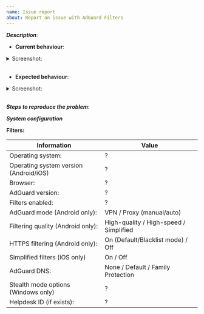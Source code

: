 ```yaml
---
name: Issue report
about: Report an issue with AdGuard Filters
---
```


[//]: # (***You can delete or ignore strings starting with "[//]:" They will not be visible either way.)

***Description***:
* **Current behaviour**: 

[//]: # (Substitute this line with a description of the problem)

[//]: # (Replace %screenshot_url% below with a link to the screenshot of the problem. Also, you can paste image from clipboard instead. It will be automatically loaded.)
<details><summary>Screenshot:</summary>

![image](%screenshot_url%)
</details><br/>

* **Expected behaviour**: 

[//]: # (Substitute this line with a description of what should happen normally. If needed, provide a screenshot below, same as above)

<details><summary>Screenshot:</summary>

![image](%url_of_screenshot%)
</details><br/>

***Steps to reproduce the problem***:

[//]: # (Substitute this line with a step-by-step instruction how to reproduce the issue)

***System configuration***

**Filters:**

[//]: # (Substitute this line with the list of your active filters, separated by commas)

[//]: # (Please enter the correct values for your case to the table below)

Information                            | Value
---                                    | ---
Operating system:                      | ?
Operating system version (Android/iOS) | ?
Browser:                               | ?
AdGuard version:                       | ?
Filters enabled:                       | ?
AdGuard mode (Android only):           | VPN / Proxy (manual/auto)
Filtering quality (Android only):      | High-quality / High-speed / Simplified
HTTPS filtering (Android only):        | On (Default/Blacklist mode) / Off
Simplified filters (iOS only)          | On / Off
AdGuard DNS:                           | None / Default / Family Protection
Stealth mode options (Windows only)    | ?
Helpdesk ID (if exists):               | ?

[//]: # (This template is meant for missed ad/false positive reports, for other type of reports edit it accordingly)
[//]: # (If this is a crash report, include the crashlog with https://gist.github.com/)
